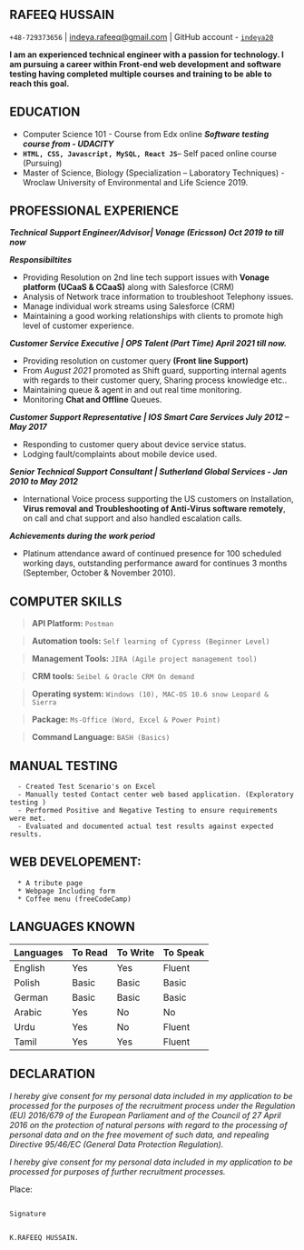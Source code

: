 ## RAFEEQ HUSSAIN

`+48-729373656` | [indeya.rafeeq@gmail.com](https://www.gmail.com) | GitHub account - [`indeya20`](https://www.github.com)

**I am an experienced technical engineer with a passion for technology. I am pursuing a career within Front-end web development and software testing having completed multiple courses and training to be able to reach this goal.**

## EDUCATION
  - Computer Science 101 - Course from Edx online **_Software testing course from - UDACITY_**
  - **`HTML, CSS, Javascript, MySQL, React JS`**– Self paced online course (Pursuing)
  - Master of Science, Biology (Specialization – Laboratory Techniques) - Wroclaw University of Environmental and Life Science 2019.

## PROFESSIONAL EXPERIENCE
**_Technical Support Engineer/Advisor| Vonage (Ericsson) Oct 2019 to till now_**

**_Responsibiltites_**
   - Providing Resolution on 2nd line tech support issues with **Vonage platform (UCaaS & CCaaS)** along with Salesforce (CRM)
   - Analysis of Network trace information to troubleshoot Telephony issues.
   - Manage individual work streams using Salesforce (CRM)
   - Maintaining a good working relationships with clients to promote high level of customer experience.

**_Customer Service Executive | OPS Talent (Part Time) April 2021 till now._**

  - Providing resolution on customer query **(Front line Support)**
  - From _August 2021_ promoted as Shift guard, supporting internal agents with regards to their customer query, Sharing process knowledge etc..
  - Maintaining queue & agent in and out real time monitoring.
  - Monitoring **Chat and Offline** Queues.

**_Customer Support Representative | IOS Smart Care Services July 2012 – May 2017_**
  - Responding to customer query about device service status.
  - Lodging fault/complaints about mobile device used.

**_Senior Technical Support Consultant | Sutherland Global Services - Jan 2010 to May 2012_**
  + International Voice process supporting the US customers on Installation, **Virus removal and Troubleshooting of Anti-Virus software remotely**, on call and     chat support and also handled escalation calls.

**_Achievements during the work period_**
  - Platinum attendance award of continued presence for 100 scheduled working days, outstanding performance award for continues 3 months (September, October     & November 2010).

## COMPUTER SKILLS

> **API Platform:** `Postman`

> **Automation tools:** `Self learning of Cypress (Beginner Level)`

> **Management Tools:** `JIRA (Agile project management tool)`

> **CRM tools:** `Seibel & Oracle CRM On demand`

> **Operating system:** `Windows (10), MAC-OS 10.6 snow Leopard & Sierra`

> **Package:** `Ms-Office (Word, Excel & Power Point)`

> **Command Language:** `BASH (Basics)`

## MANUAL TESTING
```
  - Created Test Scenario's on Excel
  - Manually tested Contact center web based application. (Exploratory testing )
  - Performed Positive and Negative Testing to ensure requirements were met.
  - Evaluated and documented actual test results against expected results.
```
## WEB DEVELOPEMENT:
```
  * A tribute page
  * Webpage Including form 
  * Coffee menu (freeCodeCamp)
```
## LANGUAGES KNOWN

| Languages | To Read | To Write | To Speak |
| --- | --- | --- | --- |
| English | Yes | Yes | Fluent |
| Polish | Basic | Basic | Basic |
| German | Basic | Basic | Basic |
| Arabic | Yes | No | No |
| Urdu | Yes | No | Fluent |
| Tamil | Yes | Yes | Fluent |

## DECLARATION
_I hereby give consent for my personal data included in my application to be processed for the purposes of the recruitment process under the Regulation (EU)
2016/679 of the European Parliament and of the Council of 27 April 2016 on the protection of natural persons with regard to the processing of personal data
and on the free movement of such data, and repealing Directive 95/46/EC (General Data Protection Regulation)._

_I hereby give consent for my personal data included in my application to be processed for purposes of further recruitment processes._

Place:

                                                                                                          Signature
                                                                                                    
                                                                                                       K.RAFEEQ HUSSAIN.

